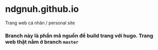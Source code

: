 # ndgnuh.github.io
Trang web cá nhân / personal site

### Branch này là phần mã nguồn để build trang với hugo. Trang web thật nằm ở branch `master`

